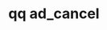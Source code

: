 ---
category: ad
command: ad_cancel
keywords: qq, qq_cli, ad_cancel
optional_options: []
permalink: /qq-cli-command-guide/ad/ad_cancel.html
positional_options: []
sidebar: qq_cli_command_reference_sidebar
summary: This section explains how to use the <code>qq ad_cancel</code> command.
synopsis: Cancel current AD join/leave operation and clear errors
title: qq ad_cancel
usage: qq ad_cancel [-h]

---